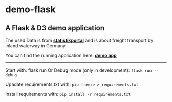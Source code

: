 # demo-flask

## A Flask &amp; D3 demo application

The used Data is from **[statistikportal](https://www.statistikportal.de/de/veroeffentlichungen/open-data-schiffsverkehr)** and is about freight transport by inland waterway in Germany.


You can find the running application here: **[demo app](https://sandra-strack.eu/demo)**


____________________________________________________________________________________________



Start with: flask run
Or Debug mode (only in development): `flask run --debug`  


Upadate requirements.txt with: `pip freeze > requirements.txt`

Install requirements with: `pip install -r requirements.txt`

